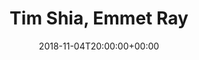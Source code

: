 ---
templateKey: event
guid: 0899a87b-6eab-11ea-99c5-002590d1d1b0
date: 2018-11-04T20:00:00+00:00
eventTime: 8pm
title: Tim Shia, Emmet Ray
artist: Tim Shia
city: Toronto
venue: Emmet Ray
group: The Worst Pop Band Ever
guests: Andrew Rasmussen, Dan Fortin
---